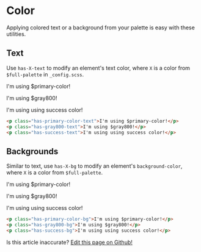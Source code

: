 # Color

Applying colored text or a background from your palette is easy with these utilities.

## Text

Use `has-X-text` to modify an element's text color, where `X` is a color from `$full-palette` in `_config.scss`.

<p class="has-primary-color-text">I'm using $primary-color!</p>
<p class="has-gray800-text">I'm using $gray800!</p>
<p class="has-success-text">I'm using using success color!</p>

```html
<p class="has-primary-color-text">I'm using $primary-color!</p>
<p class="has-gray800-text">I'm using $gray800!</p>
<p class="has-success-text">I'm using using success color!</p>
```

## Backgrounds

Similar to text, use `has-X-bg` to modify an element's `background-color`, where `X` is a color from `$full-palette`.

<p class="has-primary-color-bg">I'm using $primary-color!</p>
<p class="has-gray800-bg">I'm using $gray800!</p>
<p class="has-success-bg">I'm using using success color!</p>

```html
<p class="has-primary-color-bg">I'm using $primary-color!</p>
<p class="has-gray800-bg">I'm using $gray800!</p>
<p class="has-success-bg">I'm using using success color!</p>
```

<p class="has-right-text">Is this article inaccurate? <a href="https://github.com/geotrev/undernet/tree/master/docs/color.md">Edit this page on Github!</a></p>
